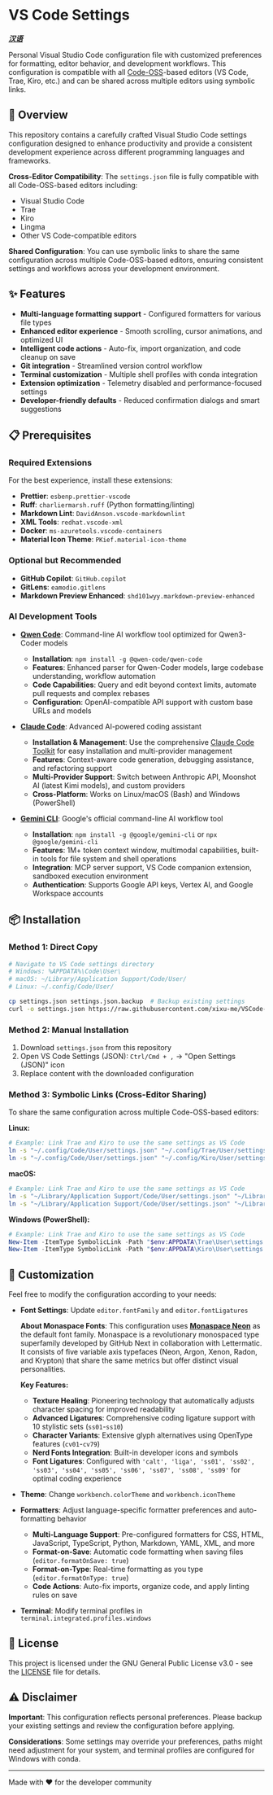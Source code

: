 # VS Code Settings

***[汉语](README.zh.md)***

Personal Visual Studio Code configuration file with customized preferences for formatting, editor behavior, and development workflows. This configuration is compatible with all [Code-OSS](https://github.com/microsoft/vscode)-based editors (VS Code, Trae, Kiro, etc.) and can be shared across multiple editors using symbolic links.

## 🔎 Overview

This repository contains a carefully crafted Visual Studio Code settings configuration designed to enhance productivity and provide a consistent development experience across different programming languages and frameworks.

**Cross-Editor Compatibility**: The `settings.json` file is fully compatible with all Code-OSS-based editors including:

- Visual Studio Code
- Trae
- Kiro
- Lingma
- Other VS Code-compatible editors

**Shared Configuration**: You can use symbolic links to share the same configuration across multiple Code-OSS-based editors, ensuring consistent settings and workflows across your development environment.

## ✨ Features

- **Multi-language formatting support** - Configured formatters for various file types
- **Enhanced editor experience** - Smooth scrolling, cursor animations, and optimized UI
- **Intelligent code actions** - Auto-fix, import organization, and code cleanup on save  
- **Git integration** - Streamlined version control workflow
- **Terminal customization** - Multiple shell profiles with conda integration
- **Extension optimization** - Telemetry disabled and performance-focused settings
- **Developer-friendly defaults** - Reduced confirmation dialogs and smart suggestions

## 📋 Prerequisites

### Required Extensions

For the best experience, install these extensions:

- **Prettier**: `esbenp.prettier-vscode`
- **Ruff**: `charliermarsh.ruff` (Python formatting/linting)
- **Markdown Lint**: `DavidAnson.vscode-markdownlint`
- **XML Tools**: `redhat.vscode-xml`
- **Docker**: `ms-azuretools.vscode-containers`
- **Material Icon Theme**: `PKief.material-icon-theme`

### Optional but Recommended

- **GitHub Copilot**: `GitHub.copilot`
- **GitLens**: `eamodio.gitlens`
- **Markdown Preview Enhanced**: `shd101wyy.markdown-preview-enhanced`

### AI Development Tools

- **[Qwen Code](https://github.com/QwenLM/qwen-code)**: Command-line AI workflow tool optimized for Qwen3-Coder models
  - **Installation**: `npm install -g @qwen-code/qwen-code`
  - **Features**: Enhanced parser for Qwen-Coder models, large codebase understanding, workflow automation
  - **Code Capabilities**: Query and edit beyond context limits, automate pull requests and complex rebases
  - **Configuration**: OpenAI-compatible API support with custom base URLs and models

- **[Claude Code](https://github.com/anthropic-ai/claude-code)**: Advanced AI-powered coding assistant
  - **Installation & Management**: Use the comprehensive [Claude Code Toolkit](https://github.com/xixu-me/Claude-Code-Toolkit) for easy installation and multi-provider management
  - **Features**: Context-aware code generation, debugging assistance, and refactoring support
  - **Multi-Provider Support**: Switch between Anthropic API, Moonshot AI (latest Kimi models), and custom providers
  - **Cross-Platform**: Works on Linux/macOS (Bash) and Windows (PowerShell)

- **[Gemini CLI](https://github.com/google-gemini/gemini-cli)**: Google's official command-line AI workflow tool
  - **Installation**: `npm install -g @google/gemini-cli` or `npx @google/gemini-cli`
  - **Features**: 1M+ token context window, multimodal capabilities, built-in tools for file system and shell operations
  - **Integration**: MCP server support, VS Code companion extension, sandboxed execution environment
  - **Authentication**: Supports Google API keys, Vertex AI, and Google Workspace accounts

## 📦 Installation

### Method 1: Direct Copy

```bash
# Navigate to VS Code settings directory
# Windows: %APPDATA%\Code\User\
# macOS: ~/Library/Application Support/Code/User/
# Linux: ~/.config/Code/User/

cp settings.json settings.json.backup  # Backup existing settings
curl -o settings.json https://raw.githubusercontent.com/xixu-me/VSCode-Settings/main/settings.json
```

### Method 2: Manual Installation

1. Download `settings.json` from this repository
2. Open VS Code Settings (JSON): `Ctrl/Cmd + ,` → "Open Settings (JSON)" icon
3. Replace content with the downloaded configuration

### Method 3: Symbolic Links (Cross-Editor Sharing)

To share the same configuration across multiple Code-OSS-based editors:

**Linux:**

```bash
# Example: Link Trae and Kiro to use the same settings as VS Code
ln -s "~/.config/Code/User/settings.json" "~/.config/Trae/User/settings.json"
ln -s "~/.config/Code/User/settings.json" "~/.config/Kiro/User/settings.json"
```

**macOS:**

```bash
# Example: Link Trae and Kiro to use the same settings as VS Code
ln -s "~/Library/Application Support/Code/User/settings.json" "~/Library/Application Support/Trae/User/settings.json"
ln -s "~/Library/Application Support/Code/User/settings.json" "~/Library/Application Support/Kiro/User/settings.json"
```

**Windows (PowerShell):**

```powershell
# Example: Link Trae and Kiro to use the same settings as VS Code
New-Item -ItemType SymbolicLink -Path "$env:APPDATA\Trae\User\settings.json" -Target "$env:APPDATA\Code\User\settings.json"
New-Item -ItemType SymbolicLink -Path "$env:APPDATA\Kiro\User\settings.json" -Target "$env:APPDATA\Code\User\settings.json"
```

## 🎨 Customization

Feel free to modify the configuration according to your needs:

- **Font Settings**: Update `editor.fontFamily` and `editor.fontLigatures`
  
  **About Monaspace Fonts**: This configuration uses [**Monaspace Neon**](https://github.com/githubnext/monaspace) as the default font family. Monaspace is a revolutionary monospaced type superfamily developed by GitHub Next in collaboration with Lettermatic. It consists of five variable axis typefaces (Neon, Argon, Xenon, Radon, and Krypton) that share the same metrics but offer distinct visual personalities.
  
  **Key Features:**
  - **Texture Healing**: Pioneering technology that automatically adjusts character spacing for improved readability
  - **Advanced Ligatures**: Comprehensive coding ligature support with 10 stylistic sets (`ss01`-`ss10`)
  - **Character Variants**: Extensive glyph alternatives using OpenType features (`cv01`-`cv79`)
  - **Nerd Fonts Integration**: Built-in developer icons and symbols
  - **Font Ligatures**: Configured with `'calt', 'liga', 'ss01', 'ss02', 'ss03', 'ss04', 'ss05', 'ss06', 'ss07', 'ss08', 'ss09'` for optimal coding experience

- **Theme**: Change `workbench.colorTheme` and `workbench.iconTheme`
- **Formatters**: Adjust language-specific formatter preferences and auto-formatting behavior
  - **Multi-Language Support**: Pre-configured formatters for CSS, HTML, JavaScript, TypeScript, Python, Markdown, YAML, XML, and more
  - **Format-on-Save**: Automatic code formatting when saving files (`editor.formatOnSave: true`)
  - **Format-on-Type**: Real-time formatting as you type (`editor.formatOnType: true`)
  - **Code Actions**: Auto-fix imports, organize code, and apply linting rules on save
- **Terminal**: Modify terminal profiles in `terminal.integrated.profiles.windows`

## 📄 License

This project is licensed under the GNU General Public License v3.0 - see the [LICENSE](LICENSE) file for details.

## ⚠️ Disclaimer

**Important**: This configuration reflects personal preferences. Please backup your existing settings and review the configuration before applying.

**Considerations**: Some settings may override your preferences, paths might need adjustment for your system, and terminal profiles are configured for Windows with conda.

---

Made with ❤️ for the developer community
